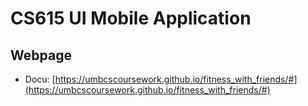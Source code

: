 # CS615 UI Mobile Application


## Webpage
- Docu: [https://umbcscoursework.github.io/fitness_with_friends/#](https://umbcscoursework.github.io/fitness_with_friends/#)
